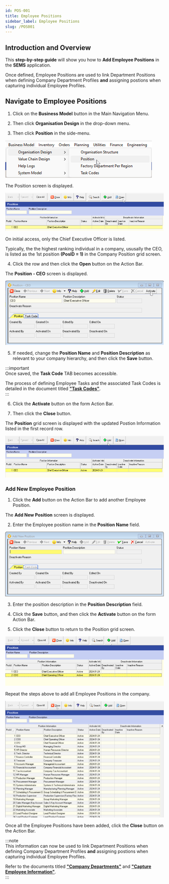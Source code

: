 ```yaml
---
id: POS-001
title: Employee Positions
sidebar_label: Employee Positions
slug: /POS001
---
```

## Introduction and Overview  

This **step-by-step guide** will show you how to **Add Employee Positions** in the **SEMS** application.  

Once defined, Employee Positions are used to link Department Positions when defining Company Department Profiles **and** assigning postions when capturing individual Employee Profiles.  

## Navigate to Employee Positions  

1.  Click on the **Business Model** button in the Main Navigation Menu.  

2.  Then click **Organisation Design** in the drop-down menu.  

3.  Then click **Position** in the side-menu.  

![](../static/img/docs/POS-001/image01.png)  

The Position screen is displayed.  

![](../static/img/docs/POS-001/image02.png)  

On initial access, only the Chief Executive Officer is listed.  

Typically, the the highest ranking individual in a company, ususally the CEO, is listed as the 1st position **(PosID = 1)** in the Company Position grid screen.  

4.  Click the row and then click the **Open** button on the Action Bar.  

The **Position - CEO** screen is displayed.  

![](../static/img/docs/POS-001/image03.png)  

5.  If needed, change the **Position Name** and **Position Description** as relevant to your company hierarchy, and then click the **Save** button.  

:::important  
Once saved, the **Task Code** TAB becomes accessible.  

The process of defining Employee Tasks and the associated Task Codes is detailed in the document titled **["Task Codes"](https://sense-i.co/docs/TSKCDE001)**.  
:::	 

6.  Click the **Activate** button on the form Action Bar.  

7.  Then click the **Close** button.  

The **Position** grid screen is displayed with the updated Postion Information listed in the first record row.  

![](../static/img/docs/POS-001/image04.png)  

### Add New Employee Position  

1.  Click the **Add** button on the Action Bar to add another Employee Position.  

The **Add New Position** screen is displayed.  

2.  Enter the Employee position name in the **Position Name** field.  

![](../static/img/docs/POS-001/image05.png)  

3. Enter the position description in the **Position Description** field.  

4.  Click the **Save** button, and then click the **Activate** button on the form Action Bar.  

5.  Click the **Close** button to return to the Position grid screen.  

![](../static/img/docs/POS-001/image07.png)  

Repeat the steps above to add all Employee Positions in the company.  

![](../static/img/docs/POS-001/image08.png)  

Once all the Employee Positions have been added, click the **Close** button on the Action Bar.  

:::note  
This information can now be used to link Department Positions when defining Company Department Profiles **and** assigning postions when capturing individual Employee Profiles.  

Refer to the documents titled **["Company Departments"](https://sense-i.co/docs/DPMNT001)** and **["Capture Employee Information"](https://sense-i.co/docs/SAF1204)**.  
:::	 









